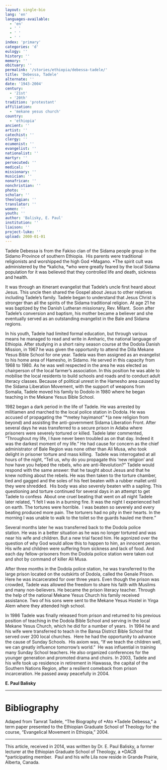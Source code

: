 ```yaml
---
layout: single-bio
lang: 'en'
languages-available:
  - 'en'
  - ' '
  - ' '
  - ' '
index: 'primary'
categories: 'd'
eulogy: ''
history: ''
memory: ''
obituary: ''
permalink: '/stories/ethiopia/debessa-tadele/'
title: 'Debessa, Tadele'
alternate: ''
date: '1943-2004'
century:
  - '21st'
  - '20th'
tradition: 'protestant'
affiliation:
  - 'mekane yesus church'
country:
  - 'ethiopia'
ancient: ''
artist: ''
catechist: ''
clergy: ''
ecumenist: ''
evangelist: ''
nationalist: ''
martyr: ''
persecuted: ''
medical: ''
missionary: ''
musician: ''
nonafrican: ''
nonchristian: ''
photo: ''
scholar: ''
theologian: ''
translator: ''
women: ''
youth: ''
author: 'Balisky, E. Paul'
institution: ''
liaison: ''
project-luke: ''
upload: 2000-01-01
---
```



Tadele Debessa is from the Fakiso clan of the Sidama  people group in the Sidamo Province of southern Ethiopia.  His parents were traditional religionists and  worshipped the high God *Magano. *The spirit cult was administered by the *kalicha, *who were greatly feared by the  local Sidama population for it was believed that they controlled life and  death, sickness and health.

It was through an itinerant evangelist that Tadele&rsquo;s  uncle first heard about Jesus. This  uncle then shared the Gospel about Jesus to other relatives including Tadele&rsquo;s  family. Tadele began to understand that  Jesus Christ is stronger than all the spirits of the Sidama traditional  religion. At age 21 he was baptized by  the Danish Lutheran missionary, Rev. Milant.   Soon after Tadele&rsquo;s conversion and baptism, his mother became a believer  and she eventually served as an outstanding evangelist in the Bale and Sidama  regions.

In his youth, Tadele had limited formal education,  but through various means he managed to read and write in Amharic, the national  language of Ethiopia. After studying in  a short rainy season course at the Dodola Danish Mission, in 1967 he was given  the opportunity to attend the Dilla Mekane Yesus Bible School for one  year. Tadela was then assigned as an  evangelist to his home area of Hamesho, in Sidamo. He served in this capacity from 1968 to 1980. As he was well respected in the area he was  elected as chairperson of the local farmer&rsquo;s association. In this position he was able to mobilise the  local residents to build schools and roads and to conduct adult literacy  classes. Because of political unrest in  the Hamesho area caused by the Sidama Liberation Movement, with the support of  weapons from Somalia, Tadele moved his family to Dodolo in 1980 where he began  teaching in the Mekane Yesus Bible School.

1982 began a dark period in the life of Tadele. He was arrested by militiamen and marched to  the local police station in Dodola. He  was accused of propagating the &ldquo;*metey  hayimanot&rdquo; *(a new religion from beyond) and assisting the anti-government  Sidama Liberation Front. After several  days he was transferred to a secure prison in Adaba where prisoners were  severely tortured or killed. Tadele  later commented, &ldquo;Throughout my life, I have never been troubled as on that  day. Indeed it was the darkest moment of  my life.&rdquo; He had cause for concern as  the chief administrator of Bale Region was none other than Ali Musa, who took  delight in prisoner torture and mass killing.   Tadele was interrogated at all hours of the night, &ldquo;Tell us, why do you  propagate this &lsquo;new religion&rsquo; and how have you helped the rebels, who are  anti-Revolution?&rdquo; Tadele would respond  with the same answer: that he taught about Jesus and that he knew nothing about  the rebels. He was then taken to the torture chamber, tied and gagged and the  soles of his feet beaten with a rubber mallet until they were shredded.  His body was also severely beaten with a sapling. This questioning and torture continued for  several days in an attempt to get Tadele to confess  About one cruel beating that went on all  night Tadele later related, &ldquo;I felt I was in a burning fire. It was the night I experienced hell on  earth. The tortures were horrible.  I was beaten so severely and every beating  produced more pain. The torturers had no  pity in their hearts. In the morning I  was unable to walk to the toilet so the guards hauled me there.&rdquo;

Several months later he was transferred back to the  Dodola police station. He was in a better  situation as he was no longer tortured and was near his wife and children. But a new trial faced him. He agonized over the question of why God  would allow this to happen to him, an innocent person. His wife and children  were suffering from sickness and lack of food.  And each day fellow-prisoners from the Dodola police station were taken  out and shot by command of killer Ali Musa.

After three months in the Dodola police station, he  was transferred to the large prison located on the outskirts of Dodola, called  the Genale Prison. Here he was  incarcerated for over three years. Even  though the prison was crowded, Tadele was allowed the freedom to share his faith  with Muslims and many non-believers. He  became the prison literacy teacher. Through  the help of the national Mekane Yesus Church his family received  assistance. Two of his sons were sent to  the Mekane Yesus Hostel in Yirga Alem where they attended high school.

In 1986 Tadele was finally released from prison and  returned to his previous position of teaching in the Dodola Bible School and  serving in the local Mekane Yesus Church, which he did for a number of  years.  In 1994 he and his wife were transferred  to teach in the Bansa District Bible School that served over 200 local  churches.  Here he had the opportunity to  advance the cause of Sunday Schools.  His  axiom was, &ldquo;If we teach the children well, we can greatly influence tomorrow&rsquo;s  world.&rdquo;  He was influential in training  many Sunday School teachers. He also  organized conferences for the younger generation and promoted drama and choirs.
In  2003, Tadele and his wife took up residence in retirement in Hawassa, the  capital of the Southern Nations Region, after a resilient comeback from prison  incarceration. He passed away peacefully  in 2004.

**E.  Paul Balisky**

---

# Bibliography
Adaped from Tamrat Tadele, &ldquo;The  Biography of *Ato *Tadele Debessa,&rdquo; a  term paper presented to the Ethiopian Graduate School of Theology for the course,  &ldquo;Evangelical Movement in Ethiopia,&rdquo; 2004.

---

This article,  received in 2014, was written by Dr. E. Paul  Balisky, a former lecturer at the Ethiopian Graduate School of Theology, a *DACB *participating member.  Paul and his wife Lila now reside in Grande  Prairie, Alberta, Canada.